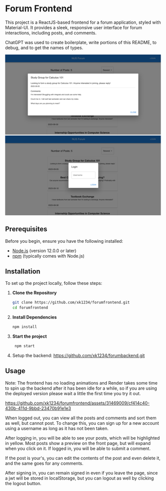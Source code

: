 
# Forum Frontend

This project is a ReactJS-based frontend for a forum application, styled with Material-UI. It provides a sleek, responsive user interface for forum interactions, including posts, and comments.

ChatGPT was used to create boilerplate, write portions of this README, to debug, and to get the names of types.

![alt text](post.png)
![alt text](login.png)

## Prerequisites

Before you begin, ensure you have the following installed:
- [Node.js](https://nodejs.org/en/) (version 12.0.0 or later)
- [npm](https://www.npmjs.com/) (typically comes with Node.js)

## Installation

To set up the project locally, follow these steps:

1. **Clone the Repository**
   ```bash
   git clone https://github.com/xk1234/forumfrontend.git
   cd forumfrontend
    ```
2. **Install Dependencies**
   ```bash
   npm install
    ```
3. **Start the project**
   ```bash
    npm start
    ```
4. Setup the backend: https://github.com/xk1234/forumbackend.git


## Usage
Note: The frontend has no loading animations and Render takes some time to spin up the backend after it has been idle for a while, so if you are using the deployed version please wait a little the first time you try it out.



https://github.com/xk1234/forumfrontend/assets/31469009/cf414c40-430b-411d-9bbd-23470b91e1e3



When logged out, you can view all the posts and comments and sort them as well, but cannot post. To change this, you can sign up for a new account using a username as long as it has not been taken.

After logging in, you will be able to see your posts, which will be highlighted in yellow. Most posts show a preview on the front page, but will expand when you click on it. If logged in, you will be able to submit a comment.

If the post is your's, you can edit the contents of the post and even delete it, and the same goes for any comments.

After signing in, you can remain signed in even if you leave the page, since a jwt will be stored in localStorage, but you can logout as well by clicking the logout button.
